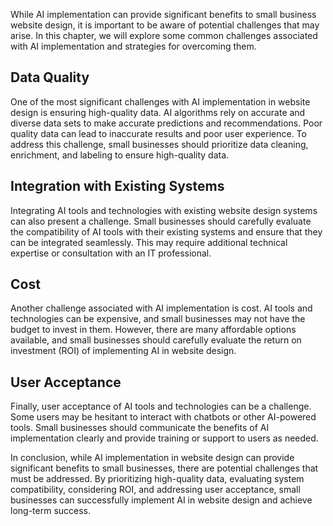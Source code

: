 
While AI implementation can provide significant benefits to small business website design, it is important to be aware of potential challenges that may arise. In this chapter, we will explore some common challenges associated with AI implementation and strategies for overcoming them.

Data Quality
------------

One of the most significant challenges with AI implementation in website design is ensuring high-quality data. AI algorithms rely on accurate and diverse data sets to make accurate predictions and recommendations. Poor quality data can lead to inaccurate results and poor user experience. To address this challenge, small businesses should prioritize data cleaning, enrichment, and labeling to ensure high-quality data.

Integration with Existing Systems
---------------------------------

Integrating AI tools and technologies with existing website design systems can also present a challenge. Small businesses should carefully evaluate the compatibility of AI tools with their existing systems and ensure that they can be integrated seamlessly. This may require additional technical expertise or consultation with an IT professional.

Cost
----

Another challenge associated with AI implementation is cost. AI tools and technologies can be expensive, and small businesses may not have the budget to invest in them. However, there are many affordable options available, and small businesses should carefully evaluate the return on investment (ROI) of implementing AI in website design.

User Acceptance
---------------

Finally, user acceptance of AI tools and technologies can be a challenge. Some users may be hesitant to interact with chatbots or other AI-powered tools. Small businesses should communicate the benefits of AI implementation clearly and provide training or support to users as needed.

In conclusion, while AI implementation in website design can provide significant benefits to small businesses, there are potential challenges that must be addressed. By prioritizing high-quality data, evaluating system compatibility, considering ROI, and addressing user acceptance, small businesses can successfully implement AI in website design and achieve long-term success.
